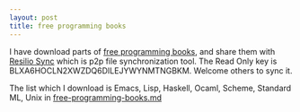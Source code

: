 ```yaml
---
layout: post
title: free programming books
---
```

I have download parts of [free programming books](https://github.com/sancao2/free-programming-books), and share them with [Resilio Sync](https://www.resilio.com/individuals/) which is p2p file synchronization tool. The Read Only key is BLXA6HOCLN2XWZDQ6DILEJYWYNMTNGBKM. Welcome others to sync it.

The list which I download is Emacs, Lisp, Haskell, Ocaml, Scheme, Standard ML, Unix in [free-programming-books.md](https://github.com/sancao2/free-programming-books/blob/master/free-programming-books.md)